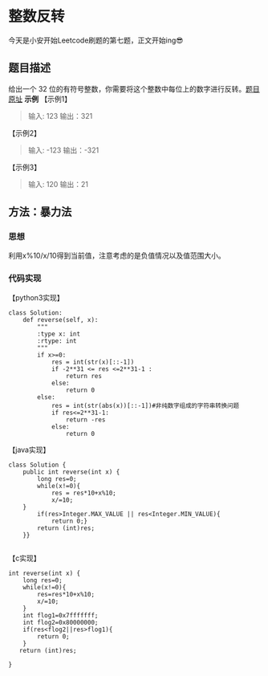 # 整数反转
今天是小安开始Leetcode刷题的第七题，正文开始ing😎

## 题目描述
给出一个 32 位的有符号整数，你需要将这个整数中每位上的数字进行反转。[题目原址](https://leetcode-cn.com/problems/reverse-integer/)
**示例**
【示例1】
> 输入: 123
> 输出：321

【示例2】
> 输入:  -123
> 输出：-321

【示例3】
> 输入: 120
> 输出：21

## 方法：暴力法

### 思想
利用x%10/x/10得到当前值，注意考虑的是负值情况以及值范围大小。
### 代码实现   

【python3实现】
```
class Solution:
    def reverse(self, x):
        """
        :type x: int
        :rtype: int
        """
        if x>=0:
            res = int(str(x)[::-1])
            if -2**31 <= res <=2**31-1 :
                return res
            else:
                return 0
        else:
            res = int(str(abs(x))[::-1])#非纯数字组成的字符串转换问题
            if res<=2**31-1:
                return -res
            else:
                return 0
```
【java实现】
```
class Solution {
    public int reverse(int x) {
        long res=0;
        while(x!=0){
            res = res*10+x%10;
            x/=10;
    }
        if(res>Integer.MAX_VALUE || res<Integer.MIN_VALUE){
            return 0;}
        return (int)res;
    }}
            
```
【c实现】

```
int reverse(int x) {
    long res=0;
    while(x!=0){
        res=res*10+x%10;
        x/=10;
    }
    int flog1=0x7fffffff;
    int flog2=0x80000000;
    if(res<flog2||res>flog1){
        return 0;
    }
   return (int)res; 
    
}
```

